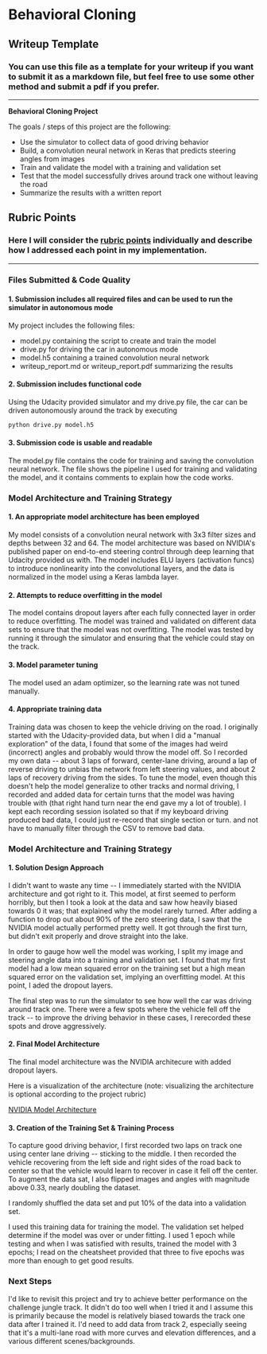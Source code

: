 # **Behavioral Cloning** 

## Writeup Template

### You can use this file as a template for your writeup if you want to submit it as a markdown file, but feel free to use some other method and submit a pdf if you prefer.

---

**Behavioral Cloning Project**

The goals / steps of this project are the following:
* Use the simulator to collect data of good driving behavior
* Build, a convolution neural network in Keras that predicts steering angles from images
* Train and validate the model with a training and validation set
* Test that the model successfully drives around track one without leaving the road
* Summarize the results with a written report


[//]: # (Image References)

[image1]: https://devblogs.nvidia.com/parallelforall/wp-content/uploads/2016/08/cnn-architecture-624x890.png "Model Visualization"

## Rubric Points
### Here I will consider the [rubric points](https://review.udacity.com/#!/rubrics/432/view) individually and describe how I addressed each point in my implementation.  

---
### Files Submitted & Code Quality

#### 1. Submission includes all required files and can be used to run the simulator in autonomous mode

My project includes the following files:
* model.py containing the script to create and train the model
* drive.py for driving the car in autonomous mode
* model.h5 containing a trained convolution neural network 
* writeup_report.md or writeup_report.pdf summarizing the results

#### 2. Submission includes functional code
Using the Udacity provided simulator and my drive.py file, the car can be driven autonomously around the track by executing 
```sh
python drive.py model.h5
```

#### 3. Submission code is usable and readable

The model.py file contains the code for training and saving the convolution neural network. The file shows the pipeline I used for training and validating the model, and it contains comments to explain how the code works.

### Model Architecture and Training Strategy

#### 1. An appropriate model architecture has been employed

My model consists of a convolution neural network with 3x3 filter sizes and depths between 32 and 64. The model architecture was based on NVIDIA's published paper on end-to-end steering control through deep learning that Udacity provided us with.
The model includes ELU layers (activation funcs) to introduce nonlinearity into the convolutional layers, and the data is normalized in the model using a Keras lambda layer.

#### 2. Attempts to reduce overfitting in the model

The model contains dropout layers after each fully connected layer in order to reduce overfitting.
The model was trained and validated on different data sets to ensure that the model was not overfitting. The model was tested by running it through the simulator and ensuring that the vehicle could stay on the track.

#### 3. Model parameter tuning

The model used an adam optimizer, so the learning rate was not tuned manually.

#### 4. Appropriate training data

Training data was chosen to keep the vehicle driving on the road. I originally started with the Udacity-provided data, but when I did a "manual exploration" of the data, I found that some of the images had weird (incorrect) angles and probably would throw the model off. So I recorded my own data -- about 3 laps of forward, center-lane driving, around a lap of reverse driving to unbias the network from left steering values, and about 2 laps of recovery driving from the sides. To tune the model, even though this doesn't help the model generalize to other tracks and normal driving, I recorded and added data for certain turns that the model was having trouble with (that right hand turn near the end gave my a lot of trouble).
I kept each recording session isolated so that if my keyboard driving produced bad data, I could just re-record that single section or turn. and not have to manually filter through the CSV to remove bad data.


### Model Architecture and Training Strategy

#### 1. Solution Design Approach

I didn't want to waste any time -- I immediately started with the NVIDIA architecture and got right to it. This model, at first seemed to perform horribly, but then I took a look at the data and saw how heavily biased towards 0 it was; that explained why the model rarely turned. After adding a function to drop out about 90% of the zero steering
data, I saw that the NVIDIA model actually performed pretty well. It got through the first turn, but didn't exit properly and drove straight into the lake.


In order to gauge how well the model was working, I split my image and steering angle data into a training and validation set. I found that my first model had a low mean squared error on the training set but a high mean squared error on the validation set, implying an overfitting model. At this point, I aded the dropout layers.

The final step was to run the simulator to see how well the car was driving around track one. There were a few spots where the vehicle fell off the track -- to improve the driving behavior in these cases, I rerecorded these spots and drove aggressively.


#### 2. Final Model Architecture

The final model architecture was the NVIDIA architecure with added dropout layers.

Here is a visualization of the architecture (note: visualizing the architecture is optional according to the project rubric)

[NVIDIA Model Architecture][image1]

#### 3. Creation of the Training Set & Training Process

To capture good driving behavior, I first recorded two laps on track one using center lane driving -- sticking to the middle.
I then recorded the vehicle recovering from the left side and right sides of the road back to center so that the vehicle would learn to recover in case it fell off the center.
To augment the data sat, I also flipped images and angles with magnitude above 0.33, nearly doubling the dataset.

I  randomly shuffled the data set and put 10% of the data into a validation set.

I used this training data for training the model. The validation set helped determine if the model was over or under fitting. I used 1 epoch while testing and when I was satisfied with results, trained the model with 3 epochs; I read on the cheatsheet provided that three to five epochs was more than enough to get good results.


### Next Steps

I'd like to revisit this project and try to achieve better performance on the challenge jungle track. It didn't do too well when I tried it and I assume this is primarily because the model is relatively biased towards the track one data after I trained it. I'd need to add data from track 2, especially seeing that it's a multi-lane road with more curves and elevation differences, and a various different scenes/backgrounds.
